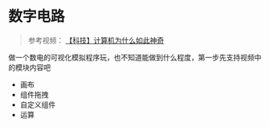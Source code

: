 # 数字电路
> 参考视频： [【科技】计算机为什么如此神奇](https://www.bilibili.com/video/BV1p8mzYkEg4)

做一个数电的可视化模拟程序玩，也不知道能做到什么程度，第一步先支持视频中的模块内容吧

- 画布
- 组件拖拽
- 自定义组件
- 运算
